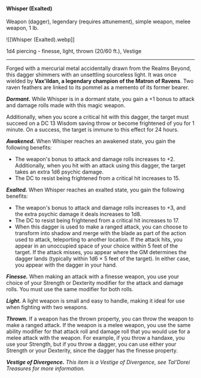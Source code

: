 #### Whisper (Exalted)

Weapon (dagger), legendary (requires attunement), simple weapon, melee weapon, 1 lb.

![[Whisper (Exalted).webp]]

1d4 piercing  - finesse, light, thrown (20/60 ft.), Vestige

---

Forged with a mercurial metal accidentally drawn from the Realms Beyond, this dagger shimmers with an unsettling sourceless light. It was once wielded by **Vax'ildan, a legendary champion of the Matron of Ravens**. Two raven feathers are linked to its pommel as a memento of its former bearer.

***Dormant.*** While Whisper is in a dormant state, you gain a +1 bonus to attack and damage rolls made with this magic weapon.

Additionally, when you score a critical hit with this dagger, the target must succeed on a DC 13 Wisdom saving throw or become frightened of you for 1 minute. On a success, the target is immune to this effect for 24 hours.

***Awakened.*** When Whisper reaches an awakened state, you gain the following benefits:

- The weapon's bonus to attack and damage rolls increases to +2. Additionally, when you hit with an attack using this dagger, the target takes an extra 1d6 psychic damage.
- The DC to resist being frightened from a critical hit increases to 15.

***Exalted.*** When Whisper reaches an exalted state, you gain the following benefits:

- The weapon's bonus to attack and damage rolls increases to +3, and the extra psychic damage it deals increases to 1d8.
- The DC to resist being frightened from a critical hit increases to 17.
- When this dagger is used to make a ranged attack, you can choose to transform into shadow and merge with the blade as part of the action used to attack, teleporting to another location. If the attack hits, you appear in an unoccupied space of your choice within 5 feet of the target. If the attack misses, you appear where the GM determines the dagger lands (typically within 1d6 × 5 feet of the target). In either case, you appear with the dagger in your hand.

***Finesse.*** When making an attack with a finesse weapon, you use your choice of your Strength or Dexterity modifier for the attack and damage rolls. You must use the same modifier for both rolls.

***Light.*** A light weapon is small and easy to handle, making it ideal for use when fighting with two weapons.

***Thrown.*** If a weapon has the thrown property, you can throw the weapon to make a ranged attack. If the weapon is a melee weapon, you use the same ability modifier for that attack roll and damage roll that you would use for a melee attack with the weapon. For example, if you throw a handaxe, you use your Strength, but if you throw a dagger, you can use either your Strength or your Dexterity, since the dagger has the finesse property.

***Vestige of Divergence.*** *This item is a Vestige of Divergence, see *Tal'Dorei Treasures* for more information.*